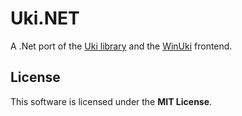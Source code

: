 # Uki.NET

A .Net port of the [Uki library](https://github.com/nathanpc/libuki) and the
[WinUki](https://github.com/nathanpc/WinUki) frontend.


## License

This software is licensed under the **MIT License**.
